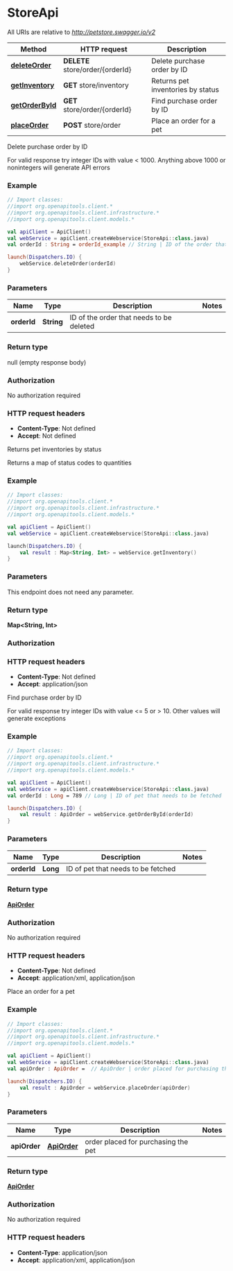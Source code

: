 # StoreApi

All URIs are relative to *http://petstore.swagger.io/v2*

| Method | HTTP request | Description |
| ------------- | ------------- | ------------- |
| [**deleteOrder**](StoreApi.md#deleteOrder) | **DELETE** store/order/{orderId} | Delete purchase order by ID |
| [**getInventory**](StoreApi.md#getInventory) | **GET** store/inventory | Returns pet inventories by status |
| [**getOrderById**](StoreApi.md#getOrderById) | **GET** store/order/{orderId} | Find purchase order by ID |
| [**placeOrder**](StoreApi.md#placeOrder) | **POST** store/order | Place an order for a pet |



Delete purchase order by ID

For valid response try integer IDs with value &lt; 1000. Anything above 1000 or nonintegers will generate API errors

### Example
```kotlin
// Import classes:
//import org.openapitools.client.*
//import org.openapitools.client.infrastructure.*
//import org.openapitools.client.models.*

val apiClient = ApiClient()
val webService = apiClient.createWebservice(StoreApi::class.java)
val orderId : String = orderId_example // String | ID of the order that needs to be deleted

launch(Dispatchers.IO) {
    webService.deleteOrder(orderId)
}
```

### Parameters
| Name | Type | Description  | Notes |
| ------------- | ------------- | ------------- | ------------- |
| **orderId** | **String**| ID of the order that needs to be deleted | |

### Return type

null (empty response body)

### Authorization

No authorization required

### HTTP request headers

 - **Content-Type**: Not defined
 - **Accept**: Not defined


Returns pet inventories by status

Returns a map of status codes to quantities

### Example
```kotlin
// Import classes:
//import org.openapitools.client.*
//import org.openapitools.client.infrastructure.*
//import org.openapitools.client.models.*

val apiClient = ApiClient()
val webService = apiClient.createWebservice(StoreApi::class.java)

launch(Dispatchers.IO) {
    val result : Map<String, Int> = webService.getInventory()
}
```

### Parameters
This endpoint does not need any parameter.

### Return type

**Map&lt;String, Int&gt;**

### Authorization



### HTTP request headers

 - **Content-Type**: Not defined
 - **Accept**: application/json


Find purchase order by ID

For valid response try integer IDs with value &lt;&#x3D; 5 or &gt; 10. Other values will generate exceptions

### Example
```kotlin
// Import classes:
//import org.openapitools.client.*
//import org.openapitools.client.infrastructure.*
//import org.openapitools.client.models.*

val apiClient = ApiClient()
val webService = apiClient.createWebservice(StoreApi::class.java)
val orderId : Long = 789 // Long | ID of pet that needs to be fetched

launch(Dispatchers.IO) {
    val result : ApiOrder = webService.getOrderById(orderId)
}
```

### Parameters
| Name | Type | Description  | Notes |
| ------------- | ------------- | ------------- | ------------- |
| **orderId** | **Long**| ID of pet that needs to be fetched | |

### Return type

[**ApiOrder**](ApiOrder.md)

### Authorization

No authorization required

### HTTP request headers

 - **Content-Type**: Not defined
 - **Accept**: application/xml, application/json


Place an order for a pet



### Example
```kotlin
// Import classes:
//import org.openapitools.client.*
//import org.openapitools.client.infrastructure.*
//import org.openapitools.client.models.*

val apiClient = ApiClient()
val webService = apiClient.createWebservice(StoreApi::class.java)
val apiOrder : ApiOrder =  // ApiOrder | order placed for purchasing the pet

launch(Dispatchers.IO) {
    val result : ApiOrder = webService.placeOrder(apiOrder)
}
```

### Parameters
| Name | Type | Description  | Notes |
| ------------- | ------------- | ------------- | ------------- |
| **apiOrder** | [**ApiOrder**](ApiOrder.md)| order placed for purchasing the pet | |

### Return type

[**ApiOrder**](ApiOrder.md)

### Authorization

No authorization required

### HTTP request headers

 - **Content-Type**: application/json
 - **Accept**: application/xml, application/json

